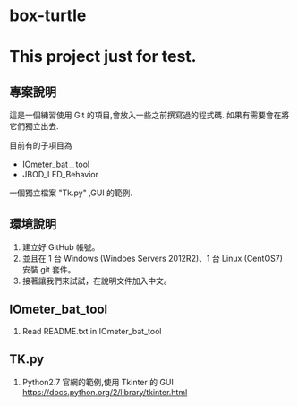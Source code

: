 # box-turtle
# This project just for test.

## 專案說明

這是一個練習使用 Git 的項目,會放入一些之前撰寫過的程式碼.
如果有需要會在將它們獨立出去.

目前有的子項目為
* IOmeter_bat﹍tool
* JBOD_LED_Behavior

一個獨立檔案 "Tk.py" ,GUI 的範例.

## 環境說明
1. 建立好 GitHub 帳號。
2. 並且在 1 台 Windows (Windoes Servers 2012R2)、1 台 Linux (CentOS7)
   安裝 git 套件。
3. 接著讓我們來試試，在說明文件加入中文。

## IOmeter_bat_tool

1. Read README.txt in IOmeter_bat_tool

## TK.py

1. Python2.7 官網的範例,使用 Tkinter 的 GUI
   https://docs.python.org/2/library/tkinter.html

##  
